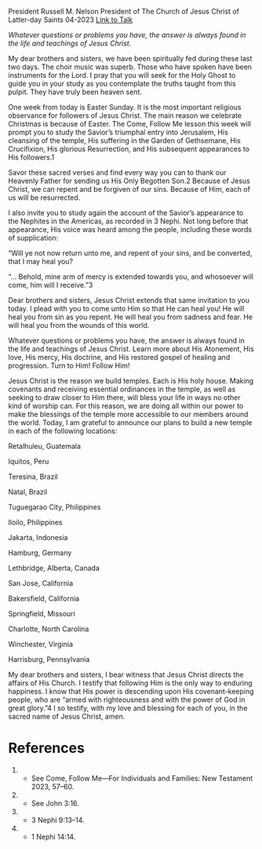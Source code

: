 President Russell M. Nelson
President of The Church of Jesus Christ of Latter-day Saints
04-2023
[Link to Talk](https://www.churchofjesuschrist.org/study/general-conference/2023/04/58nelson?lang=eng)

_Whatever questions or problems you have, the answer is always found in the life and teachings of Jesus Christ._

My dear brothers and sisters, we have been spiritually fed during these last two days. The choir music was superb. Those who have spoken have been instruments for the Lord. I pray that you will seek for the Holy Ghost to guide you in your study as you contemplate the truths taught from this pulpit. They have truly been heaven sent.

One week from today is Easter Sunday. It is the most important religious observance for followers of Jesus Christ. The main reason we celebrate Christmas is because of Easter. The Come, Follow Me lesson this week will prompt you to study the Savior’s triumphal entry into Jerusalem, His cleansing of the temple, His suffering in the Garden of Gethsemane, His Crucifixion, His glorious Resurrection, and His subsequent appearances to His followers.1

Savor these sacred verses and find every way you can to thank our Heavenly Father for sending us His Only Begotten Son.2 Because of Jesus Christ, we can repent and be forgiven of our sins. Because of Him, each of us will be resurrected.

I also invite you to study again the account of the Savior’s appearance to the Nephites in the Americas, as recorded in 3 Nephi. Not long before that appearance, His voice was heard among the people, including these words of supplication:

“Will ye not now return unto me, and repent of your sins, and be converted, that I may heal you?

“… Behold, mine arm of mercy is extended towards you, and whosoever will come, him will I receive.”3

Dear brothers and sisters, Jesus Christ extends that same invitation to you today. I plead with you to come unto Him so that He can heal you! He will heal you from sin as you repent. He will heal you from sadness and fear. He will heal you from the wounds of this world.

Whatever questions or problems you have, the answer is always found in the life and teachings of Jesus Christ. Learn more about His Atonement, His love, His mercy, His doctrine, and His restored gospel of healing and progression. Turn to Him! Follow Him!

Jesus Christ is the reason we build temples. Each is His holy house. Making covenants and receiving essential ordinances in the temple, as well as seeking to draw closer to Him there, will bless your life in ways no other kind of worship can. For this reason, we are doing all within our power to make the blessings of the temple more accessible to our members around the world. Today, I am grateful to announce our plans to build a new temple in each of the following locations:





Retalhuleu, Guatemala





Iquitos, Peru





Teresina, Brazil





Natal, Brazil





Tuguegarao City, Philippines





Iloilo, Philippines





Jakarta, Indonesia





Hamburg, Germany





Lethbridge, Alberta, Canada





San Jose, California





Bakersfield, California





Springfield, Missouri





Charlotte, North Carolina





Winchester, Virginia





Harrisburg, Pennsylvania





My dear brothers and sisters, I bear witness that Jesus Christ directs the affairs of His Church. I testify that following Him is the only way to enduring happiness. I know that His power is descending upon His covenant-keeping people, who are “armed with righteousness and with the power of God in great glory.”4 I so testify, with my love and blessing for each of you, in the sacred name of Jesus Christ, amen.

# References
1. - See Come, Follow Me—For Individuals and Families: New Testament 2023, 57–60.
2. - See John 3:16.
3. - 3 Nephi 9:13–14.
4. - 1 Nephi 14:14.